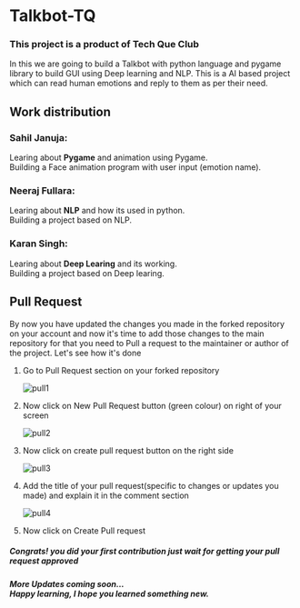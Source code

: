 # Talkbot-TQ
### This project is a product of Tech Que Club

In this we are going to build a Talkbot with python language and pygame library to build GUI using Deep learning and NLP. This is a AI based project which can read human emotions and reply to them as per their need.

## Work distribution
### Sahil Januja:
Learing about __Pygame__ and animation using Pygame. <br>
Building a Face animation program with user input (emotion name).

### Neeraj Fullara:
Learing about __NLP__ and how its used in python. <br>
Building a project based on NLP.

### Karan Singh:
Learing about __Deep Learing__ and its working. <br> 
Building a project based on Deep learing.

<h2>Pull Request</h2>
By now you have updated the changes you made in the forked repository on your account and now it's time to add those changes to the main repository for that you need to Pull a request to the maintainer or author of the project. Let's see how it's done
<ol>
<li>Go to Pull Request section on your forked repository</li>

![pull1](https://user-images.githubusercontent.com/87477923/197096950-faf85015-6511-4786-87be-84e56be26a45.png)

<li>Now click on New Pull Request button (green colour) on right of your screen </li>

![pull2](https://user-images.githubusercontent.com/87477923/197097175-33a4eae8-f2f2-4e2b-b1f7-c12c3a3a4ee9.png)

<li>Now click on create pull request button on the right side</li>

![pull3](https://user-images.githubusercontent.com/87477923/197097297-591024f3-92a1-406f-aff5-a2c1d513295f.png)

<li>Add the title of your pull request(specific to changes or updates you made) and explain it in the comment section</li>

![pull4](https://user-images.githubusercontent.com/87477923/197097545-e7ba14ba-2ff6-45b1-9c04-1fb5fce58310.png)

<li>Now click on Create Pull request</li>
</ol>
<h5>Congrats! you did your first contribution just wait for getting your pull request approved<h5>
</ul>
<p>More Updates coming soon... 
<br>Happy learning, I hope you learned something new.</p>
